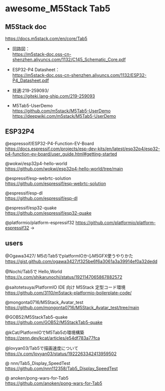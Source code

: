 # awesome_M5Stack Tab5


## M5Stack doc

https://docs.m5stack.com/en/core/Tab5<br>
 * 回路図：<br>
https://m5stack-doc.oss-cn-shenzhen.aliyuncs.com/1132/C145_Schematic_Core.pdf<br>
 * ESP32-P4 Datasheet：<br>
https://m5stack-doc.oss-cn-shenzhen.aliyuncs.com/1132/ESP32-P4_Datasheet.pdf<br>
 * 技適:219-259093/<br>
https://giteki.lang-ship.com/219-259093<br>

 * M5Tab5-UserDemo<br>
https://github.com/m5stack/M5Tab5-UserDemo<br>
https://deepwiki.com/m5stack/M5Tab5-UserDemo<br>

## ESP32P4

@espressoif/ESP32-P4-Function-EV-Board<br>
https://docs.espressif.com/projects/esp-dev-kits/en/latest/esp32p4/esp32-p4-function-ev-board/user_guide.html#getting-started<br>

@wokwi/esp32p4-hello-world<br>
https://github.com/wokwi/esp32p4-hello-world/tree/main<br>

@espressif/esp-webrtc-solution<br>
https://github.com/espressif/esp-webrtc-solution<br>

@espressif/esp-dl<br>
https://github.com/espressif/esp-dl<br>

@espressif/esp32-quake<br>
https://github.com/espressif/esp32-quake<br>

@platformio/platform-espressif32
https://github.com/platformio/platform-espressif32
->

## users

@Ogawa3427/ M5のTab5でplatformIOからM5GFX使うやりかた <br>
https://gist.github.com/ogawa3427/f325be6f6a3061a3a39914ef0a32dedd<br>

@Nochi/Tab5で Hello,World<br>
https://x.com/shikarunochi/status/1921147065867882572<br>

@saitotetsuya/PlatformIO IDE 向け M5Stack 定型コード環境<br>
https://github.com/3110/m5stack-platformio-boilerplate-code/<br>

@mongonta0716/M5Stack_Avatar_test<br>
https://github.com/mongonta0716/M5Stack_Avatar_test/tree/main<br>

@GOB52/M5StackTab5-quake<br>
https://github.com/GOB52/M5StackTab5-quake<br>


@kCat/PlatformIOでM5Tab5の環境構築<br>
https://zenn.dev/kcat/articles/e54df783a77fca<br>

@lovyan03/Tab5で描画速度について<br>
https://x.com/lovyan03/status/1922263342413959502<br>

@ nnn/Tab5_Display_SpeedTest<br>
https://github.com/nnn112358/Tab5_Display_SpeedTest<br>

@ anoken/pong-wars-for-Tab5<br>
https://github.com/anoken/pong-wars-for-Tab5<br>

